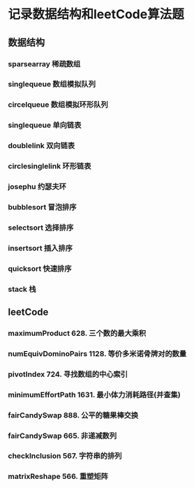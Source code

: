 # 记录数据结构和leetCode算法题

## 数据结构

### sparsearray 稀疏数组

### singlequeue 数组模拟队列

### circelqueue 数组模拟环形队列

### singlequeue 单向链表

### doublelink 双向链表

### circlesinglelink 环形链表

### josephu 约瑟夫环

### bubblesort 冒泡排序

### selectsort 选择排序

### insertsort 插入排序

### quicksort 快速排序

### stack 栈


## leetCode

### maximumProduct 628. 三个数的最大乘积

### numEquivDominoPairs 1128. 等价多米诺骨牌对的数量

### pivotIndex 724. 寻找数组的中心索引

### minimumEffortPath 1631. 最小体力消耗路径(并查集)

### fairCandySwap 888. 公平的糖果棒交换

### fairCandySwap 665. 非递减数列

### checkInclusion 567. 字符串的排列

### matrixReshape 566. 重塑矩阵